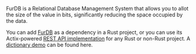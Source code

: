 FurDB is a Relational Database Management System that allows you to allot the size of the value in bits, significantly reducing the space occupied by the data.

You can add [FurDB](https://github.com/furdb/furdb) as a dependency in a Rust project, or you can use its Actix-powered [REST API implementation](https://github.com/furdb/furdb-server) for any Rust or non-Rust project. A [dictionary demo](https://github.com/furdb/fur-dictionary) can be found here.
